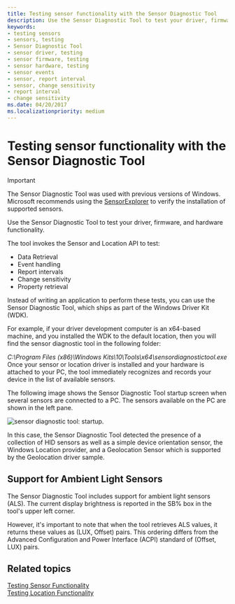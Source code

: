 ```yaml
---
title: Testing sensor functionality with the Sensor Diagnostic Tool
description: Use the Sensor Diagnostic Tool to test your driver, firmware, and hardware functionality.
keywords:
- testing sensors
- sensors, testing
- Sensor Diagnostic Tool
- sensor driver, testing
- sensor firmware, testing
- sensor hardware, testing
- sensor events
- sensor, report interval
- sensor, change sensitivity
- report interval
- change sensitivity
ms.date: 04/20/2017
ms.localizationpriority: medium
---
```


# Testing sensor functionality with the Sensor Diagnostic Tool

> [!IMPORTANT]
> The Sensor Diagnostic Tool was used with previous versions of Windows. Microsoft recommends using the [SensorExplorer](testing-sensor-explorer.md) to verify the installation of supported sensors.

Use the Sensor Diagnostic Tool to test your driver, firmware, and hardware functionality.

The tool invokes the Sensor and Location API to test:

- Data Retrieval
- Event handling
- Report intervals
- Change sensitivity
- Property retrieval

Instead of writing an application to perform these tests, you can use the Sensor Diagnostic Tool, which ships as part of the Windows Driver Kit (WDK).

For example, if your driver development computer is an x64-based machine, and you installed the WDK to the default location, then you will find the sensor diagnostic tool in the following folder:

*C:\\Program Files (x86)\\Windows Kits\\10\\Tools\\x64\\sensordiagnostictool.exe*
Once your sensor or location driver is installed and your hardware is attached to your PC, the tool immediately recognizes and records your device in the list of available sensors.

The following image shows the Sensor Diagnostic Tool startup screen when several sensors are connected to a PC. The sensors available on the PC are shown in the left pane.

![sensor diagnostic tool: startup.](images/sdt-startup.png)

In this case, the Sensor Diagnostic Tool detected the presence of a collection of HID sensors as well as a simple device orientation sensor, the Windows Location provider, and a Geolocation Sensor which is supported by the Geolocation driver sample.

## Support for Ambient Light Sensors

The Sensor Diagnostic Tool includes support for ambient light sensors (ALS). The current display brightness is reported in the SB% box in the tool's upper left corner.

However, it's important to note that when the tool retrieves ALS values, it returns these values as (LUX, Offset) pairs. This ordering differs from the Advanced Configuration and Power Interface (ACPI) standard of (Offset, LUX) pairs.

## Related topics

[Testing Sensor Functionality](testing-sensor-functionality.md)  
[Testing Location Functionality](testing-location-functionality.md)  
